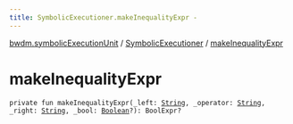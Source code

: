 ```yaml
---
title: SymbolicExecutioner.makeInequalityExpr - 
---
```


[bwdm.symbolicExecutionUnit](../index.html) / [SymbolicExecutioner](index.html) / [makeInequalityExpr](./make-inequality-expr.html)

# makeInequalityExpr

`private fun makeInequalityExpr(_left: `[`String`](https://kotlinlang.org/api/latest/jvm/stdlib/kotlin/-string/index.html)`, _operator: `[`String`](https://kotlinlang.org/api/latest/jvm/stdlib/kotlin/-string/index.html)`, _right: `[`String`](https://kotlinlang.org/api/latest/jvm/stdlib/kotlin/-string/index.html)`, _bool: `[`Boolean`](https://kotlinlang.org/api/latest/jvm/stdlib/kotlin/-boolean/index.html)`?): BoolExpr?`